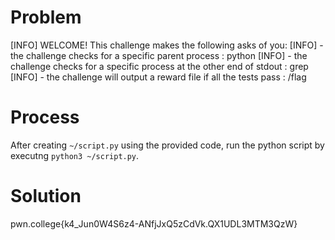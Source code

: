 # Problem

[INFO] WELCOME! This challenge makes the following asks of you:
[INFO] - the challenge checks for a specific parent process : python
[INFO] - the challenge checks for a specific process at the other end of stdout : grep
[INFO] - the challenge will output a reward file if all the tests pass : /flag

# Process

After creating `~/script.py` using the provided code, run the python script by executng `python3 ~/script.py`.

# Solution

pwn.college{k4_Jun0W4S6z4-ANfjJxQ5zCdVk.QX1UDL3MTM3QzW}
